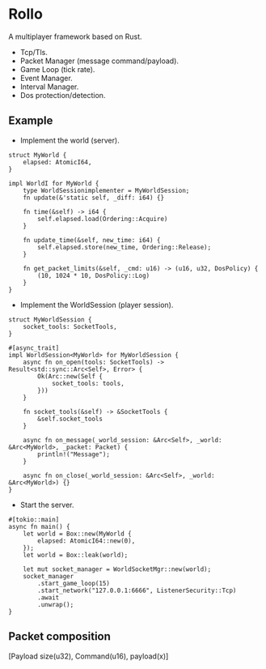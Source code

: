 # Rollo

A multiplayer framework based on Rust.

- Tcp/Tls.
- Packet Manager (message command/payload).
- Game Loop (tick rate).
- Event Manager.
- Interval Manager.
- Dos protection/detection.

## Example

- Implement the world (server).

````rust,no_run
struct MyWorld {
    elapsed: AtomicI64,
}

impl WorldI for MyWorld {
    type WorldSessionimplementer = MyWorldSession;
    fn update(&'static self, _diff: i64) {}

    fn time(&self) -> i64 {
        self.elapsed.load(Ordering::Acquire)
    }

    fn update_time(&self, new_time: i64) {
        self.elapsed.store(new_time, Ordering::Release);
    }

    fn get_packet_limits(&self, _cmd: u16) -> (u16, u32, DosPolicy) {
        (10, 1024 * 10, DosPolicy::Log)
    }
}
````

- Implement the WorldSession (player session).

```rust,no_run
struct MyWorldSession {
    socket_tools: SocketTools,
}

#[async_trait]
impl WorldSession<MyWorld> for MyWorldSession {
    async fn on_open(tools: SocketTools) -> Result<std::sync::Arc<Self>, Error> {
        Ok(Arc::new(Self {
            socket_tools: tools,
        }))
    }

    fn socket_tools(&self) -> &SocketTools {
        &self.socket_tools
    }

    async fn on_message(_world_session: &Arc<Self>, _world: &Arc<MyWorld>, _packet: Packet) {
        println!("Message");
    }

    async fn on_close(_world_session: &Arc<Self>, _world: &Arc<MyWorld>) {}
}
````

- Start the server.

````rust,no_run
#[tokio::main]
async fn main() {
    let world = Box::new(MyWorld {
        elapsed: AtomicI64::new(0),
    });
    let world = Box::leak(world);

    let mut socket_manager = WorldSocketMgr::new(world);
    socket_manager
        .start_game_loop(15)
        .start_network("127.0.0.1:6666", ListenerSecurity::Tcp)
        .await
        .unwrap();
}
````

## Packet composition

[Payload size(u32), Command(u16), payload(x)]